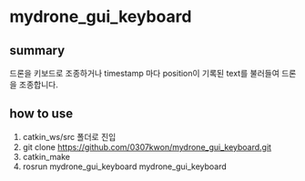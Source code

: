 mydrone_gui_keyboard
========================

summary
---------------
드론을 키보드로 조종하거나 
timestamp 마다 position이 기록된 text를 불러들여 드론을 조종합니다.


how to use
-----------------
1. catkin_ws/src 폴더로 진입
2. git clone https://github.com/0307kwon/mydrone_gui_keyboard.git
3. catkin_make
4. rosrun mydrone_gui_keyboard mydrone_gui_keyboard



